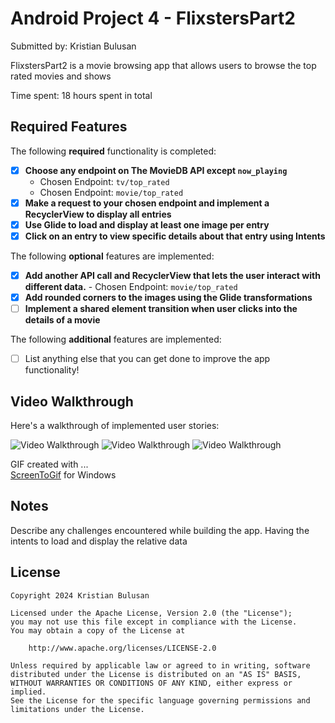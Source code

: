 # Android Project 4 - FlixstersPart2

Submitted by: Kristian Bulusan

FlixstersPart2 is a movie browsing app that allows users to browse the top rated movies and shows

Time spent: 18 hours spent in total

## Required Features

The following **required** functionality is completed:

- [X] **Choose any endpoint on The MovieDB API except `now_playing`**
  - Chosen Endpoint: `tv/top_rated`
  - Chosen Endpoint: `movie/top_rated`
- [X] **Make a request to your chosen endpoint and implement a RecyclerView to display all entries**
- [X] **Use Glide to load and display at least one image per entry**
- [X] **Click on an entry to view specific details about that entry using Intents**

The following **optional** features are implemented:

- [X] **Add another API call and RecyclerView that lets the user interact with different data.**
      - Chosen Endpoint: `movie/top_rated`
- [X] **Add rounded corners to the images using the Glide transformations**
- [ ] **Implement a shared element transition when user clicks into the details of a movie**

The following **additional** features are implemented:

- [ ] List anything else that you can get done to improve the app functionality!

## Video Walkthrough

Here's a walkthrough of implemented user stories:

<img src='https://i.imgur.com/Re0t5JA.gif' title='Video Walkthrough' width='' alt='Video Walkthrough' />
<img src='https://i.imgur.com/sh4ALlm.gif' title='Video Walkthrough' width='' alt='Video Walkthrough' />
<img src='https://i.imgur.com/Ar0fFl0.gif' title='Video Walkthrough' width='' alt='Video Walkthrough' />


<!-- Replace this with whatever GIF tool you used! -->
GIF created with ...  
[ScreenToGif](https://www.screentogif.com/) for Windows

## Notes

Describe any challenges encountered while building the app.
Having the intents to load and display the relative data
## License

    Copyright 2024 Kristian Bulusan

    Licensed under the Apache License, Version 2.0 (the "License");
    you may not use this file except in compliance with the License.
    You may obtain a copy of the License at

        http://www.apache.org/licenses/LICENSE-2.0

    Unless required by applicable law or agreed to in writing, software
    distributed under the License is distributed on an "AS IS" BASIS,
    WITHOUT WARRANTIES OR CONDITIONS OF ANY KIND, either express or implied.
    See the License for the specific language governing permissions and
    limitations under the License.
